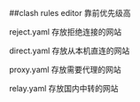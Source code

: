 ##clash rules editor
靠前优先级高

reject.yaml
  存放拒绝连接的网站
  
direct.yaml
  存放从本机直连的网站
  
proxy.yaml
  存放需要代理的网站
  
relay.yaml
  存放国内中转的网站

